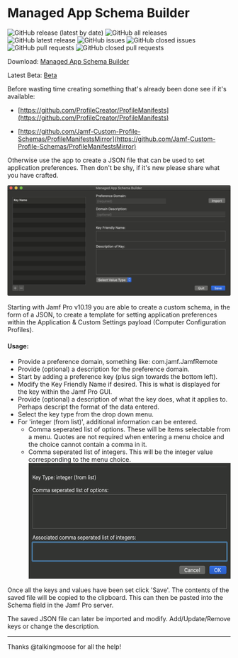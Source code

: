 # Managed App Schema Builder

![GitHub release (latest by date)](https://img.shields.io/github/v/release/BIG-RAT/Managed-App-Schema-Builder?display_name=tag) ![GitHub all releases](https://img.shields.io/github/downloads/BIG-RAT/Managed-App-Schema-Builder/total) ![GitHub latest release](https://img.shields.io/github/downloads/BIG-RAT/Managed-App-Schema-Builder/latest/total)
 ![GitHub issues](https://img.shields.io/github/issues-raw/BIG-RAT/Managed-App-Schema-Builder) ![GitHub closed issues](https://img.shields.io/github/issues-closed-raw/BIG-RAT/Managed-App-Schema-Builder) ![GitHub pull requests](https://img.shields.io/github/issues-pr-raw/BIG-RAT/Managed-App-Schema-Builder) ![GitHub closed pull requests](https://img.shields.io/github/issues-pr-closed-raw/BIG-RAT/Managed-App-Schema-Builder)

Download: [Managed App Schema Builder](https://github.com/BIG-RAT/Managed-App-Schema-Builder/releases/download/current/Managed.App.Schema.Builder.zip)

Latest Beta: [Beta](https://github.com/BIG-RAT/Managed-App-Schema-Builder/releases/download/v1.0.0-b1/Managed.App.Schema.Builder_v1.0.0-b1.zip)

Before wasting time creating something that's already been done see if it's available:

* [https://github.com/ProfileCreator/ProfileManifests](https://github.com/ProfileCreator/ProfileManifests)

* [https://github.com/Jamf-Custom-Profile-Schemas/ProfileManifestsMirror](https://github.com/Jamf-Custom-Profile-Schemas/ProfileManifestsMirror)





Otherwise use the app to create a JSON file that can be used to set application preferences.  Then don't be shy, if it's new please share what you have crafted.

![alt text](./images/App.png "Managed App Schema Builder")

Starting with Jamf Pro v10.19 you are able to create a custom schema, in the form of a JSON, to create a template for setting application preferences within the Application & Custom Settings payload (Computer Configuration Profiles).


#### Usage:
* Provide a preference domain, something like: com.jamf.JamfRemote
* Provide (optional) a description for the preference domain.
* Start by adding a preference key (plus sign towards the bottom left).
* Modify the Key Friendly Name if desired.  This is what is displayed for the key within the Jamf Pro GUI.
* Provide (optional) a description of what the key does, what it applies to.  Perhaps descript the format of the data entered.
* Select the key type from the drop down menu.
* For 'integer (from list)', additional information can be entered.
	* Comma seperated list of options.  These will be items selectable from a menu. Quotes are not required when entering a menu choice and the choice cannot contain a comma in it.
	* Comma seperated list of integers.  This will be the integer value corresponding to the menu choice.
		<img src="./images/integerFromList.png" alt="integer (from list)" width="512" height="261">


Once all the keys and values have been set click 'Save'.  The contents of the saved file will be copied to the clipboard.  This can then be pasted into the Schema field in the Jamf Pro server.

The saved JSON file can later be imported and modify.  Add/Update/Remove keys or change the description.
___

Thanks @talkingmoose for all the help!
